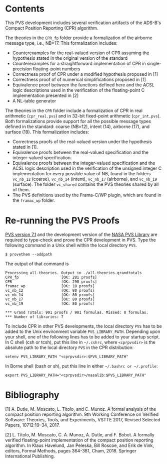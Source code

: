 # Contents

This PVS development includes several verification artifacts of the
ADS-B's Compact Position Reporting (CPR) algorithm.

The theories in the `CPR_fp` folder provide a formalization of  the airborne message
type, i.e., NB=17. This formalization includes:
* Counterexamples for the real-valued version of CPR assuming the hypothesis stated in the
  original version of the standard
* Counterexamples for  a straightforward
  implementation of CPR in single-precision floating-point numbers 
* Correctness proof of CPR under a modified hypothesis proposed
in [1]
* Correctness proof of of numerical simplifications proposed in [1]
* Equivalence proof between the functions defined here and the ACSL logic descriptions used in the verification of the floating-point C implementation presented in [2]
* A NL-table generator 

The theories in the `CPR` folder include a formalization of CPR in
  real arithmetic (`cpr_real.pvs`) and in 32-bit fixed-point
  arithmetic (`cpr_int.pvs`). Both formalizations provide support for all the possible
  message types defined in the standard: coarse (NB=12), intent (14),
  airborne (17), and surface (19). This formalization includes:
  
* Correctness proofs of the real-valued version under the hypothesis stated in [1]. 
* Equivalence proofs between the real-valued specification and the integer-valued specification. 
* Equivalence proofs between the integer-valued specification and the
ACSL logic description used in the verification of the unsigned
integer C implementation for every possible value of NB, found in the
folders `vc_nb_12` (coarse), `vc_nb_14` (intent), `vc_nb_17`
(airborne),  and `vc_nb_19` (surface). The folder `vc_shared` contains
the PVS theories shared by all of them.
* The PVS  definitions used by the Frama-C/WP plugin, which are found
  in the `framac_wp` folder.

# Re-running the PVS Proofs

[PVS version 7.1](http://pvs.csl.sri.com) and the development version
of the [NASA PVS Library](https://github.com/nasa/pvslib) are required
to type-check and prove the CPR development in PVS. Type the following
command in a Unix shell within the local directory `PVS`.

```
$ provethem --addpath 
```

The output of that command is

```
Processing all-theories. Output in ./all-theories.grandtotals
CPR_fp                   [OK: 281 proofs]
CPR                      [OK: 290 proofs]
framac_wp                [OK: 10 proofs]
vc_nb_12                 [OK: 80 proofs]
vc_nb_14                 [OK: 80 proofs]
vc_nb_17                 [OK: 80 proofs]
vc_nb_19                 [OK: 80 proofs]

*** Grand Totals: 901 proofs / 901 formulas. Missed: 0 formulas.
*** Number of libraries: 7
```

 To include CPR in other PVS developments, the local directory
`PVS` has to be added to the Unix environment variable
`PVS_LIBRARY_PATH`.  Depending upon your shell, one of the following lines
has to be added to your startup script.  In C shell (csh or tcsh), put this line in
`~/.cshrc`, where `<cprpvsdir>` is the absolute path to the local
directory `PVS` in the CPR distribution:

~~~
setenv PVS_LIBRARY_PATH "<cprpvsdir>:$PVS_LIBRARY_PATH"
~~~

In Borne shell (bash or sh), put this line in either `~/.bashrc or ~/.profile`:

~~~
export PVS_LIBRARY_PATH="<cprpvsdir>/nasalib:$PVS_LIBRARY_PATH"
~~~

# Bibliography

[1] A. Dutle, M. Moscato, L. Titolo, and C. Munoz. A formal analysis
of the compact position reporting algorithm. 9th Working Conference on
Verified Software: Theories, Tools, and Experiments, VSTTE 2017,
Revised Selected Papers, 10712:19–34, 2017.

[2] L. Titolo, M. Moscato, C. A. Munoz, A. Dutle, and F. Bobot. A
formally verified floating-point implementation of the compact
position reporting algorithm. In Klaus Havelund, Jan Peleska, Bill
Roscoe, and Erik de Vink, editors, Formal Methods, pages 364-381,
Cham, 2018. Springer International Publishing.
